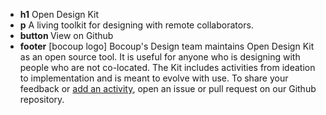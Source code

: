 * <strong>h1</strong> Open Design Kit
* <strong>p</strong>  A living toolkit for designing with remote collaborators. 
* <strong>button </strong> View on Github
* <strong>footer</strong> [bocoup logo] Bocoup's Design team maintains Open Design Kit as an open source tool. It is useful for anyone who is designing with people who are not co-located. The Kit includes activities from ideation to implementation and is meant to evolve with use. To share your feedback or [add an activity](https://github.com/bocoup/opendesignkit/wiki/Method-Guide-Template), open an issue or pull request on our Github repository.
